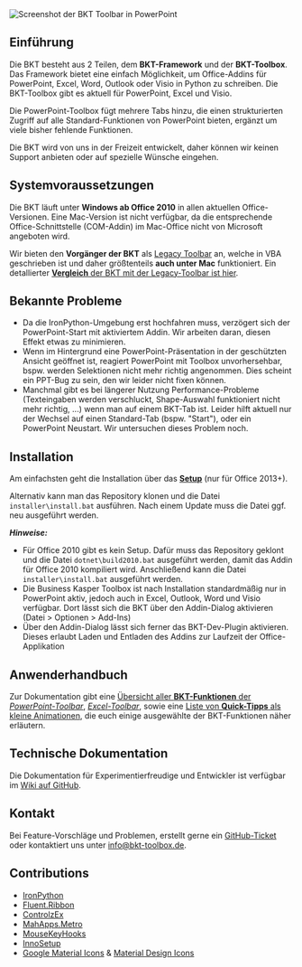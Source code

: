 <img src="assets/img/screenshot2.png" alt="Screenshot der BKT Toolbar in PowerPoint">

## Einführung

Die BKT besteht aus 2 Teilen, dem **BKT-Framework** und der **BKT-Toolbox**. Das Framework bietet eine einfach Möglichkeit, um Office-Addins für PowerPoint, Excel, Word, Outlook oder Visio in Python zu schreiben. Die BKT-Toolbox gibt es aktuell für PowerPoint, Excel und Visio.

Die PowerPoint-Toolbox fügt mehrere Tabs hinzu, die einen strukturierten Zugriff auf alle Standard-Funktionen von PowerPoint bieten, ergänzt um viele bisher fehlende Funktionen.

Die BKT wird von uns in der Freizeit entwickelt, daher können wir keinen Support anbieten oder auf spezielle Wünsche eingehen.

## Systemvoraussetzungen

Die BKT läuft unter **Windows ab Office 2010** in allen aktuellen Office-Versionen. Eine Mac-Version ist nicht verfügbar, da die entsprechende Office-Schnittstelle (COM-Addin) im Mac-Office nicht von Microsoft angeboten wird.

Wir bieten den **Vorgänger der BKT** als [Legacy Toolbar](legacy.md) an, welche in VBA geschrieben ist und daher größtenteils **auch unter Mac** funktioniert. Ein detallierter [**Vergleich** der BKT mit der Legacy-Toolbar ist hier](comparison.md).

## Bekannte Probleme

 * Da die IronPython-Umgebung erst hochfahren muss, verzögert sich der PowerPoint-Start mit aktiviertem Addin. Wir arbeiten daran, diesen Effekt etwas zu minimieren.
 * Wenn im Hintergrund eine PowerPoint-Präsentation in der geschützten Ansicht geöffnet ist, reagiert PowerPoint mit Toolbox unvorhersehbar, bspw. werden Selektionen nicht mehr richtig angenommen. Dies scheint ein PPT-Bug zu sein, den wir leider nicht fixen können.
 * Manchmal gibt es bei längerer Nutzung Performance-Probleme (Texteingaben werden verschluckt, Shape-Auswahl funktioniert nicht mehr richtig, ...) wenn man auf einem BKT-Tab ist. Leider hilft aktuell nur der Wechsel auf einen Standard-Tab (bspw. "Start"), oder ein PowerPoint Neustart. Wir untersuchen dieses Problem noch.

## Installation

Am einfachsten geht die Installation über das [**Setup**](https://github.com/pyro-team/bkt-toolbox/releases/latest) (nur für Office 2013+).

Alternativ kann man das Repository klonen und die Datei `installer\install.bat` ausführen. Nach einem Update muss die Datei ggf. neu ausgeführt werden.

***Hinweise:***

 * Für Office 2010 gibt es kein Setup. Dafür muss das Repository geklont und die Datei `dotnet\build2010.bat` ausgeführt werden, damit das Addin für Office 2010 kompiliert wird. Anschließend kann die Datei `installer\install.bat` ausgeführt werden.
 * Die Business Kasper Toolbox ist nach Installation standardmäßig nur in PowerPoint aktiv, jedoch auch in Excel, Outlook, Word und Visio verfügbar. Dort lässt sich die BKT über den Addin-Dialog aktivieren (Datei > Optionen > Add-Ins)
 * Über den Addin-Dialog lässt sich ferner das BKT-Dev-Plugin aktivieren. Dieses erlaubt Laden und Entladen des Addins zur Laufzeit der Office-Applikation

## Anwenderhandbuch

Zur Dokumentation gibt eine [Übersicht aller **BKT-Funktionen** der *PowerPoint-Toolbar*](overview.md), [*Excel-Toolbar*](overview_excel.md), sowie eine [Liste von **Quick-Tipps** als kleine Animationen](quicktipps.md), die euch einige ausgewählte der BKT-Funktionen näher erläutern.

## Technische Dokumentation

Die Dokumentation für Experimentierfreudige und Entwickler ist verfügbar im [Wiki auf GitHub](https://github.com/pyro-team/bkt-toolbox/wiki).

## Kontakt

Bei Feature-Vorschläge und Problemen, erstellt gerne ein [GitHub-Ticket](https://github.com/pyro-team/bkt-toolbox/issues) oder kontaktiert uns unter [info@bkt-toolbox.de](mailto:info@bkt-toolbox.de).

## Contributions

 * [IronPython](https://github.com/IronLanguages/ironpython2)
 * [Fluent.Ribbon](https://github.com/fluentribbon/Fluent.Ribbon)
 * [ControlzEx](https://github.com/ControlzEx/ControlzEx)
 * [MahApps.Metro](https://github.com/MahApps/MahApps.Metro)
 * [MouseKeyHooks](https://github.com/gmamaladze/globalmousekeyhook)
 * [InnoSetup](http://www.jrsoftware.org/isinfo.php)
 * [Google Material Icons](https://material.io/tools/icons/) & [Material Design Icons](https://materialdesignicons.com/)
